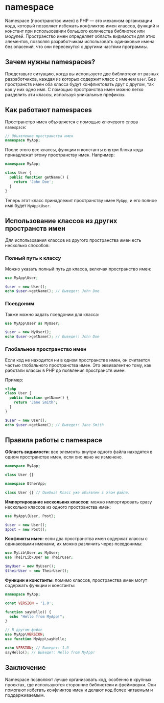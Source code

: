 # namespace
Namespace (пространство имен) в PHP — это механизм организации кода, который позволяет избежать конфликтов имен классов, функций и констант при использовании большого количества библиотек или модулей. Пространство имен определяет область видимости для этих элементов, позволяя разработчикам использовать одинаковые имена без опасений, что они пересекутся с другими частями программы.

## Зачем нужны namespaces?
Представьте ситуацию, когда вы используете две библиотеки от разных разработчиков, каждая из которых содержит класс с именем `User`. Без пространств имен оба класса будут конфликтовать друг с другом, так как у них одно имя. С помощью пространства имен можно легко разделить эти классы, используя уникальные префиксы.

## Как работают namespaces
Пространство имен объявляется с помощью ключевого слова `namespace`:

```php
// Объявление пространства имен
namespace MyApp;
```

После этого все классы, функции и константы внутри блока кода принадлежат этому пространству имен. Например:

```php
namespace MyApp;

class User {
  public function getName() {
    return 'John Doe';
  }
}
```

Теперь этот класс принадлежит пространству имен `MyApp`, и его полное имя будет `MyApp\User`.

## Использование классов из других пространств имен
Для использования классов из другого пространства имен есть несколько способов:

### Полный путь к классу
Можно указать полный путь до класса, включая пространство имен:

```php
use MyApp\User;

$user = new User();
echo $user->getName(); // Выведет: John Doe
```

### Псевдоним
Также можно задать псевдоним для класса:

```php
use MyApp\User as MyUser;

$user = new MyUser();
echo $user->getName(); // Выведет: John Doe
```

### Глобальное пространство имен
Если код не находится ни в одном пространстве имен, он считается частью глобального пространства имен. Это эквивалентно тому, как работали классы в PHP до появления пространств имен.

Пример:

```php
<?php
class User {
  public function getName() {
    return 'Jane Smith';
  }
}

$user = new User();
echo $user->getName(); // Выведет: Jane Smith
```

## Правила работы с namespace

**Область видимости**: все элементы внутри одного файла находятся в одном пространстве имен, если оно явно не изменено.
   
```php
namespace MyApp;

class User {}

namespace OtherApp;

class User {} // Ошибка! Класс уже объявлен в этом файле.
```

**Импортирование нескольких классов**: можно импортировать сразу несколько классов из одного пространства имен:

```php
use MyApp\{User, Post};

$user = new User();
$post = new Post();
```

**Конфликты имен**: если два пространства имен содержат классы с одинаковыми именами, их можно различить через псевдонимы:

```php
use MyLib\User as MyUser;
use TheirLib\User as TheirUser;

$myUser = new MyUser();
$theirUser = new TheirUser();
```

**Функции и константы**: помимо классов, пространства имен могут содержать функции и константы:

```php
namespace MyApp;

const VERSION = '1.0';

function sayHello() {
  echo "Hello from MyApp!";
}

// В другом файле
use MyApp\VERSION;
use function MyApp\sayHello;

echo VERSION; // Выведет: 1.0
sayHello(); // Выведет: Hello from MyApp!
```

## Заключение
Namespace позволяют лучше организовать код, особенно в крупных проектах, где используются сторонние библиотеки и фреймворки. Они помогают избегать конфликтов имен и делают код более читаемым и поддерживаемым.
